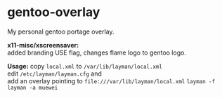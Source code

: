 gentoo-overlay
==============

My personal gentoo portage overlay.

**x11-misc/xscreensaver:**   
added branding USE flag, changes flame logo to gentoo logo.



**Usage:**
copy `local.xml` to `/var/lib/layman/local.xml`  
edit `/etc/layman/layman.cfg` and  
add an overlay pointing to `file:///var/lib/layman/local.xml`
`layman -f`  
`layman -a muewei`  
